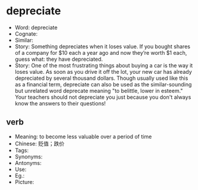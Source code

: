 # depreciate

- Word: depreciate
- Cognate: 
- Similar: 
- Story: Something depreciates when it loses value. If you bought shares of a company for $10 each a year ago and now they’re worth $1 each, guess what: they have depreciated.
- Story: One of the most frustrating things about buying a car is the way it loses value. As soon as you drive it off the lot, your new car has already depreciated by several thousand dollars. Though usually used like this as a financial term, depreciate can also be used as the similar-sounding but unrelated word deprecate meaning "to belittle, lower in esteem." Your teachers should not depreciate you just because you don't always know the answers to their questions!

## verb

- Meaning: to become less valuable over a period of time
- Chinese: 贬值；跌价
- Tags: 
- Synonyms: 
- Antonyms: 
- Use: 
- Eg.: 
- Picture: 

